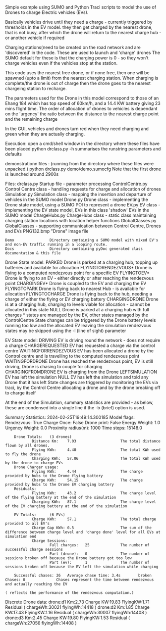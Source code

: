 Simple example using SUMO and Python Traci scripts to model the use of Drones to charge Electric vehicles (EVs).

  Basically vehicles drive until they need a charge - currently triggered by thresholds in the EV model.
  they then get charged by the nearest drone, that is not busy, after which the drone will return to the nearest charge hub - or another vehicle if required
  
Charging stations(need to be created on the road network and are 'discovered' in the code. These are used to launch and 'charge' drones
The SUMO default for these is that the charging power is 0 - so they won't charge vehicles even if the vehicles stop at the station.

This code uses the nearest free drone, or if none free, then one will be spawned (upto a limit) from the nearest charging station.
When charging is complete/the drone is out of charge then the drone goes to the nearest chargeing station to recharge.

The parameters used for the Drone in this model correspond to those of an Ehang 184 which has top speed of 60km/h, and a 14.4 KW battery giving 23 mins flight time.
The order of allocation of drones to vehicles is dependant on the 'urgency' the ratio between the distance to the nearest charge point and the remaining charge

In the GUI, vehicles and drones turn red when they need charging and green when they are actually charging.


Execution:
   open a cmd/shell window in the directory where these files have been placed
     python drclass.py -h      summarises the runstring parameters and defaults
     
   demonstrationn files : (running from the directory where these files were unpacked.)
      python  drclass.py  demo/demo.sumocfg                   Note that the first drone is launched around 2900s
     
      
Files:
    drclass.py          Startup file - parameter processing
    ControlCentre.py    Control Centre class - handling requests for charge and allocation of drones
    Simulation.py       Simulation class - mapping the insertion and departure of vehicles in the SUMO model
    Drone.py            Drone class - implementing the Drone state model, using a SUMO POI to represent a drone
    EV.py               EV class - implementing the EV state model, EVs in this class 'shadow' EVs in the SUMO model
    ChargeHubs.py       ChargeHubs class - static class maintaining charging station locations with location helper functions
    GlobalClasses.py    GlobalClasses - supporting communication between Control Centre, Drones and EVs
    PNG132.bmp          "Drone" image file 
    
    
    Demo                Directory containing a SUMO model with mixed EV's and non-EV traffic running in a looping route.
    Docs                Directory containing pyDoc generated class documentation & this file
    
    
Drone State model:
        PARKED                  Drone is parked at a charging hub, topping up batteries and available for allocation
        FLYINGTORENDEZVOUS*     Drone is flying to a computed rendezvous point for a specific EV
        FLYINGTOEV*             Drone is flying to an EV - either directly or after reaching the rendezvous point
        CHARGINGEV*             Drone is coupled to the EV and charging the EV
        FLYINGTOPARK            Drone is flying back to nearest Hub - is available for allocation
        FLYINGTOCHARGE          Drone is flying back to the hub, needing a charge of either the flying or EV charging battery
        CHARGINGDRONE           Drone is at a charging hub, charging to levels viable for allocation - cannot be allocated in this state
        NULL                    Drone is parked at a charging hub with full charges
            * states are managed by the EV, other states managed by the ControlCentre
                State changes can be triggered by the Drone battery levels running too low and the allocated EV leaving the simulation
                rendezvous states may be skipped using the -l (line of sight) parameter
        
EV State model:
        DRIVING                 EV is driving round the network - does not require a charge
        CHARGEREQUESTED         EV has requested a charge via the control centre
        WAITINGFORRENDEZVOUS    EV has been allocated a drone by the Control centre and is travelling to the computed rendezvous point
        WAITINGFORDRONE         Drone has reached the rendezvous point, EV is still driving, Drone is chasing to couple for charging     
        CHARGINGFROMDRONE       EV is charging from the Drone
        LEFTSIMULATION          EV has left the simulation
        NULL                    EV has left the simulation and told any Drone that it has left
                State changes are triggered by monitoring the EVs via traci,
                   by the Control Centre allocating a drone and by the drone breaking off to charge itself
        

At the end of the Simulation,  summary statistics are provided - as below, these are condensed into a single line if the -b (brief) option is used.


Summary Statistics:              2024-02-25T19:49:14.300185
        Model flags:    Rendezvous: True        Charge Once: False      Drone print: False
        Energy Weight: 1.0      Urgency Weight: 0.0     Proximity radius(m): 1000       Time steps: 15148.0

        Drone Totals:   (3 drones)
                Distance Km:    7.03                    The total distance flown by all drones.
                Flying KWh:     4.40                    The total KWh used to fly the drone
                Charging KWh:   57.06                   The total KWh used by the drone to charge EVs
        Drone Charger usage:
                Flying KWh:     4.44                    The charge provided by hubs to the Drone flying battery
                Charge KWh:     54.15                   The charge provided by hubs to the Drone EV charging battery
        Residuals:
                Flying KWh:     43.2                    The charge level of the flying battery at the end of the simulation
                Charging KWh:   87.1                    The charge level of the EV charging battery at the end of the simulation

        EV Totals:      (6 EVs)
                Charge KWh:     57.1                    The total charge provided to all EV's
                Charge Gap KWh: 0.5                     The sum of the difference between charge level and 'charge done' level for all EVs at simulation end
                Charge Sessions:
                        Full charges:   25              The number of successful charge sessions
                        Part (drone):   0               The number of sessions broken off because the Drone battery got too low
                        Part (ev):      1               The number of sessions broken off because the EV left the simulation while charging

        Successful chases: 26   Average chase time: 3.4s        broken Chases: 0              Chases represent the time between rendezvous and actually reaching the EV
                                                                                                   ( reflects the performance of the rendezvous computation.)
Discrete Drone data:
        drone:d1        Km:2.73 Charge KW:19.83 FlyingKW:1.71   Residual ( chargeWh:30021 flyingWh:14418 )
        drone:d2        Km:1.85 Charge KW:17.43 FlyingKW:1.16   Residual ( chargeWh:30007 flyingWh:14408 )
        drone:d3        Km:2.45 Charge KW:19.80 FlyingKW:1.53   Residual ( chargeWh:27056 flyingWh:14408 )
